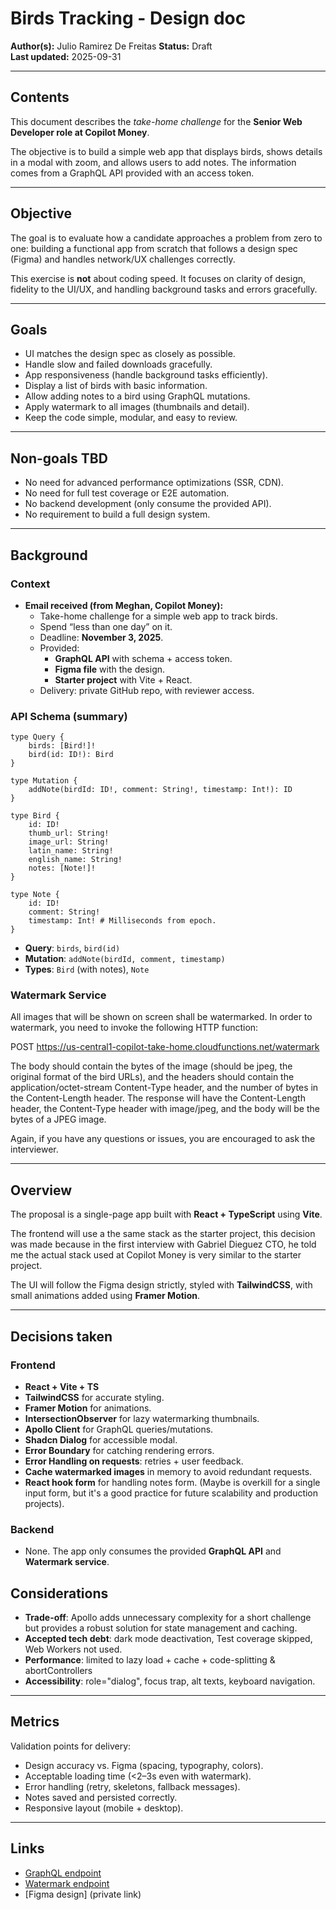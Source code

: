 # Birds Tracking - Design doc

**Author(s):** Julio Ramirez De Freitas
**Status:** Draft  
**Last updated:** 2025-09-31  

---

## Contents
This document describes the *take-home challenge* for the **Senior Web Developer role at Copilot Money**.  

The objective is to build a simple web app that displays birds, shows details in a modal with zoom, and allows users to add notes. The information comes from a GraphQL API provided with an access token.  

---

## Objective
The goal is to evaluate how a candidate approaches a problem from zero to one: building a functional app from scratch that follows a design spec (Figma) and handles network/UX challenges correctly.  

This exercise is **not** about coding speed. It focuses on clarity of design, fidelity to the UI/UX, and handling background tasks and errors gracefully.  

---

## Goals
- UI matches the design spec as closely as possible.
- Handle slow and failed downloads gracefully.
- App responsiveness (handle background tasks efficiently).
- Display a list of birds with basic information.    
- Allow adding notes to a bird using GraphQL mutations.  
- Apply watermark to all images (thumbnails and detail).  
- Keep the code simple, modular, and easy to review.  

---

## Non-goals  TBD
- No need for advanced performance optimizations (SSR, CDN).  
- No need for full test coverage or E2E automation.  
- No backend development (only consume the provided API).  
- No requirement to build a full design system.  

---

## Background
### Context
- **Email received (from Meghan, Copilot Money):**  
  - Take-home challenge for a simple web app to track birds.  
  - Spend “less than one day” on it.  
  - Deadline: **November 3, 2025**.  
  - Provided:  
    - **GraphQL API** with schema + access token.  
    - **Figma file** with the design.  
    - **Starter project** with Vite + React.  
  - Delivery: private GitHub repo, with reviewer access.  

### API Schema (summary)
```
type Query {
	birds: [Bird!]!
	bird(id: ID!): Bird
}

type Mutation {
	addNote(birdId: ID!, comment: String!, timestamp: Int!): ID
}

type Bird {
	id: ID!
	thumb_url: String!
	image_url: String!
	latin_name: String!
	english_name: String!
	notes: [Note!]!
}

type Note {
	id: ID!
	comment: String!
	timestamp: Int! # Milliseconds from epoch.
}
```
- **Query**: `birds`, `bird(id)`  
- **Mutation**: `addNote(birdId, comment, timestamp)`  
- **Types**: `Bird` (with notes), `Note`  

### Watermark Service
All images that will be shown on screen shall be watermarked. In order to watermark, you need to invoke the following HTTP function:

POST https://us-central1-copilot-take-home.cloudfunctions.net/watermark

The body should contain the bytes of the image (should be jpeg, the original format of the bird URLs), and the headers should contain the application/octet-stream Content-Type header, and the number of bytes in the Content-Length header. The response will have the Content-Length header, the Content-Type header with image/jpeg, and the body will be the bytes of a JPEG image.

Again, if you have any questions or issues, you are encouraged to ask the interviewer.

---

## Overview
The proposal is a single-page app built with **React + TypeScript** using **Vite**.  

The frontend will use a the same stack as the starter project, this decision was made because in the first interview with Gabriel Dieguez CTO, he told me the actual stack used at Copilot Money is very similar to the starter project.

The UI will follow the Figma design strictly, styled with **TailwindCSS**, with small animations added using **Framer Motion**.  

---

## Decisions taken

### Frontend
- **React + Vite + TS**
- **TailwindCSS** for accurate styling.  
- **Framer Motion** for animations.  
- **IntersectionObserver** for lazy watermarking thumbnails.  
- **Apollo Client** for GraphQL queries/mutations.
- **Shadcn Dialog** for accessible modal.
- **Error Boundary** for catching rendering errors.
- **Error Handling on requests**: retries + user feedback.
- **Cache watermarked images** in memory to avoid redundant requests.
- **React hook form** for handling notes form. (Maybe is overkill for a single input form, but it's a good practice for future scalability and production projects).

### Backend
- None. The app only consumes the provided **GraphQL API** and **Watermark service**.  


## Considerations
- **Trade-off**: Apollo adds unnecessary complexity for a short challenge but provides a robust solution for state management and caching.
- **Accepted tech debt**: dark mode deactivation, Test coverage skipped, Web Workers not used.
- **Performance**: limited to lazy load + cache + code-splitting & abortControllers 
- **Accessibility**: role="dialog", focus trap, alt texts, keyboard navigation. 

---

## Metrics
Validation points for delivery:  
- Design accuracy vs. Figma (spacing, typography, colors).  
- Acceptable loading time (<2–3s even with watermark).  
- Error handling (retry, skeletons, fallback messages).  
- Notes saved and persisted correctly.
- Responsive layout (mobile + desktop).

---

## Links
- [GraphQL endpoint](https://takehome.graphql.copilot.money)  
- [Watermark endpoint](https://us-central1-copilot-take-home.cloudfunctions.net/watermark)  
- [Figma design] (private link)  
